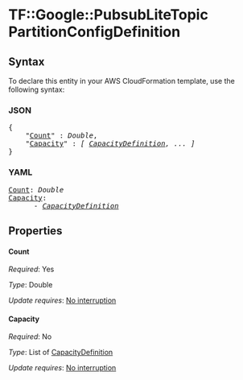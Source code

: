 # TF::Google::PubsubLiteTopic PartitionConfigDefinition

## Syntax

To declare this entity in your AWS CloudFormation template, use the following syntax:

### JSON

<pre>
{
    "<a href="#count" title="Count">Count</a>" : <i>Double</i>,
    "<a href="#capacity" title="Capacity">Capacity</a>" : <i>[ <a href="capacitydefinition.md">CapacityDefinition</a>, ... ]</i>
}
</pre>

### YAML

<pre>
<a href="#count" title="Count">Count</a>: <i>Double</i>
<a href="#capacity" title="Capacity">Capacity</a>: <i>
      - <a href="capacitydefinition.md">CapacityDefinition</a></i>
</pre>

## Properties

#### Count

_Required_: Yes

_Type_: Double

_Update requires_: [No interruption](https://docs.aws.amazon.com/AWSCloudFormation/latest/UserGuide/using-cfn-updating-stacks-update-behaviors.html#update-no-interrupt)

#### Capacity

_Required_: No

_Type_: List of <a href="capacitydefinition.md">CapacityDefinition</a>

_Update requires_: [No interruption](https://docs.aws.amazon.com/AWSCloudFormation/latest/UserGuide/using-cfn-updating-stacks-update-behaviors.html#update-no-interrupt)

